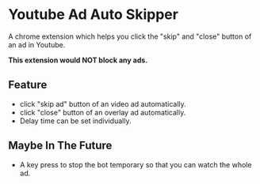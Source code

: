 # Youtube Ad Auto Skipper
A chrome extension which helps you click the "skip" and "close" button of an ad in Youtube.

**This extension would NOT block any ads.**

## Feature
- click "skip ad" button of an video ad automatically.
- click "close" button of an overlay ad automatically.
- Delay time can be set individually.

## Maybe In The Future
- A key press to stop the bot temporary so that you can watch the whole ad.